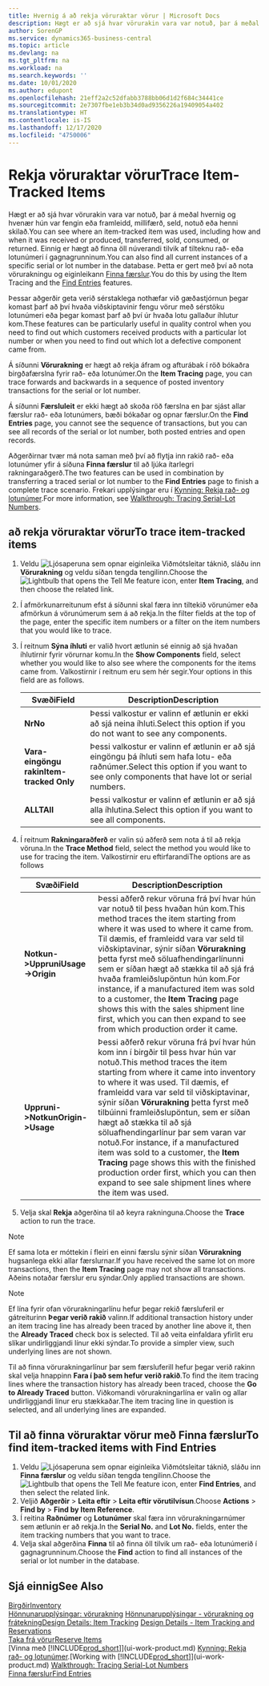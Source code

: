 ```yaml
---
title: Hvernig á að rekja vöruraktar vörur | Microsoft Docs
description: Hægt er að sjá hvar vörurakin vara var notuð, þar á meðal hvernig og hvenær hún var fengin eða framleidd, millifærð, seld, notuð eða henni skilað. Einnig er hægt að finna öll núverandi tilvik af tilteknu rað- eða lotunúmeri í gagnagrunninum. Það er gert með því að nota Vörurakningu og Færsluleit.
author: SorenGP
ms.service: dynamics365-business-central
ms.topic: article
ms.devlang: na
ms.tgt_pltfrm: na
ms.workload: na
ms.search.keywords: ''
ms.date: 10/01/2020
ms.author: edupont
ms.openlocfilehash: 21eff2a2c52dfabb3788bb06d1d2f684c34441ce
ms.sourcegitcommit: 2e7307fbe1eb3b34d0ad9356226a19409054a402
ms.translationtype: HT
ms.contentlocale: is-IS
ms.lasthandoff: 12/17/2020
ms.locfileid: "4750006"
---
```

# <a name="trace-item-tracked-items"></a><span data-ttu-id="ab178-105">Rekja vöruraktar vörur</span><span class="sxs-lookup"><span data-stu-id="ab178-105">Trace Item-Tracked Items</span></span>
<span data-ttu-id="ab178-106">Hægt er að sjá hvar vörurakin vara var notuð, þar á meðal hvernig og hvenær hún var fengin eða framleidd, millifærð, seld, notuð eða henni skilað.</span><span class="sxs-lookup"><span data-stu-id="ab178-106">You can see where an item-tracked item was used, including how and when it was received or produced, transferred, sold, consumed, or returned.</span></span> <span data-ttu-id="ab178-107">Einnig er hægt að finna öll núverandi tilvik af tilteknu rað- eða lotunúmeri í gagnagrunninum.</span><span class="sxs-lookup"><span data-stu-id="ab178-107">You can also find all current instances of a specific serial or lot number in the database.</span></span> <span data-ttu-id="ab178-108">Þetta er gert með því að nota vörurakningu og eiginleikann [Finna færslur](ui-find-entries.md).</span><span class="sxs-lookup"><span data-stu-id="ab178-108">You do this by using the Item Tracing and the [Find Entries](ui-find-entries.md) features.</span></span>  

<span data-ttu-id="ab178-109">Þessar aðgerðir geta verið sérstaklega nothæfar við gæðastjórnun þegar komast þarf að því hvaða viðskiptavinir fengu vörur með sérstöku lotunúmeri eða þegar komast þarf að því úr hvaða lotu gallaður íhlutur kom.</span><span class="sxs-lookup"><span data-stu-id="ab178-109">These features can be particularly useful in quality control when you need to find out which customers received products with a particular lot number or when you need to find out which lot a defective component came from.</span></span>  

 <span data-ttu-id="ab178-110">Á síðunni **Vörurakning** er hægt að rekja áfram og afturábak í röð bókaðra birgðafærslna fyrir rað- eða lotunúmer.</span><span class="sxs-lookup"><span data-stu-id="ab178-110">On the **Item Tracing** page, you can trace forwards and backwards in a sequence of posted inventory transactions for the serial or lot number.</span></span>  

 <span data-ttu-id="ab178-111">Á síðunni **Færsluleit** er ekki hægt að skoða röð færslna en þar sjást allar færslur rað- eða lotunúmers, bæði bókaðar og opnar færslur.</span><span class="sxs-lookup"><span data-stu-id="ab178-111">On the **Find Entries** page, you cannot see the sequence of transactions, but you can see all records of the serial or lot number, both posted entries and open records.</span></span>  

 <span data-ttu-id="ab178-112">Aðgerðirnar tvær má nota saman með því að flytja inn rakið rað- eða lotunúmer yfir á síðuna **Finna færslur** til að ljúka ítarlegri rakningaraðgerð.</span><span class="sxs-lookup"><span data-stu-id="ab178-112">The two features can be used in combination by transferring a traced serial or lot number to the **Find Entries** page to finish a complete trace scenario.</span></span> <span data-ttu-id="ab178-113">Frekari upplýsingar eru í [Kynning: Rekja rað- og lotunúmer](walkthrough-tracing-serial-lot-numbers.md).</span><span class="sxs-lookup"><span data-stu-id="ab178-113">For more information, see [Walkthrough: Tracing Serial-Lot Numbers](walkthrough-tracing-serial-lot-numbers.md).</span></span>  

## <a name="to-trace-item-tracked-items"></a><span data-ttu-id="ab178-114">að rekja vöruraktar vörur</span><span class="sxs-lookup"><span data-stu-id="ab178-114">To trace item-tracked items</span></span>  

1.  <span data-ttu-id="ab178-115">Veldu ![Ljósaperuna sem opnar eiginleika Viðmótsleitar](media/ui-search/search_small.png "Segðu mér hvað þú vilt gera") táknið, sláðu inn **Vörurakning** og veldu síðan tengda tengilinn.</span><span class="sxs-lookup"><span data-stu-id="ab178-115">Choose the ![Lightbulb that opens the Tell Me feature](media/ui-search/search_small.png "Tell me what you want to do") icon, enter **Item Tracing**, and then choose the related link.</span></span>  
2.  <span data-ttu-id="ab178-116">Í afmörkunarreitunum efst á síðunni skal færa inn tiltekið vörunúmer eða afmörkun á vörunúmerum sem á að rekja.</span><span class="sxs-lookup"><span data-stu-id="ab178-116">In the filter fields at the top of the page, enter the specific item numbers or a filter on the item numbers that you would like to trace.</span></span>  
3.  <span data-ttu-id="ab178-117">Í reitnum **Sýna íhluti** er valið hvort ætlunin sé einnig að sjá hvaðan íhlutirnir fyrir vörurnar komu.</span><span class="sxs-lookup"><span data-stu-id="ab178-117">In the **Show Components** field, select whether you would like to also see where the components for the items came from.</span></span> <span data-ttu-id="ab178-118">Valkostirnir í reitnum eru sem hér segir.</span><span class="sxs-lookup"><span data-stu-id="ab178-118">Your options in this field are as follows.</span></span>  

    |<span data-ttu-id="ab178-119">Svæði</span><span class="sxs-lookup"><span data-stu-id="ab178-119">Field</span></span>|<span data-ttu-id="ab178-120">Description</span><span class="sxs-lookup"><span data-stu-id="ab178-120">Description</span></span>|  
    |----------------------------------|---------------------------------------|  
    |<span data-ttu-id="ab178-121">**Nr**</span><span class="sxs-lookup"><span data-stu-id="ab178-121">**No**</span></span>|<span data-ttu-id="ab178-122">Þessi valkostur er valinn ef ætlunin er ekki að sjá neina íhluti.</span><span class="sxs-lookup"><span data-stu-id="ab178-122">Select this option if you do not want to see any components.</span></span>|  
    |<span data-ttu-id="ab178-123">**Vara-eingöngu rakin**</span><span class="sxs-lookup"><span data-stu-id="ab178-123">**Item-tracked Only**</span></span>|<span data-ttu-id="ab178-124">Þessi valkostur er valinn ef ætlunin er að sjá eingöngu þá íhluti sem hafa lotu- eða raðnúmer.</span><span class="sxs-lookup"><span data-stu-id="ab178-124">Select this option if you want to see only components that have lot or serial numbers.</span></span>|  
    |<span data-ttu-id="ab178-125">**ALLT**</span><span class="sxs-lookup"><span data-stu-id="ab178-125">**All**</span></span>|<span data-ttu-id="ab178-126">Þessi valkostur er valinn ef ætlunin er að sjá alla íhlutina.</span><span class="sxs-lookup"><span data-stu-id="ab178-126">Select this option if you want to see all components.</span></span>|  

4.  <span data-ttu-id="ab178-127">Í reitnum **Rakningaraðferð** er valin sú aðferð sem nota á til að rekja vöruna.</span><span class="sxs-lookup"><span data-stu-id="ab178-127">In the **Trace Method** field, select the method you would like to use for tracing the item.</span></span> <span data-ttu-id="ab178-128">Valkostirnir eru eftirfarandi</span><span class="sxs-lookup"><span data-stu-id="ab178-128">The options are as follows</span></span>  

    |<span data-ttu-id="ab178-129">Svæði</span><span class="sxs-lookup"><span data-stu-id="ab178-129">Field</span></span>|<span data-ttu-id="ab178-130">Description</span><span class="sxs-lookup"><span data-stu-id="ab178-130">Description</span></span>|  
    |----------------------------------|---------------------------------------|  
    |<span data-ttu-id="ab178-131">**Notkun->Uppruni**</span><span class="sxs-lookup"><span data-stu-id="ab178-131">**Usage->Origin**</span></span>|<span data-ttu-id="ab178-132">Þessi aðferð rekur vöruna frá því hvar hún var notuð til þess hvaðan hún kom.</span><span class="sxs-lookup"><span data-stu-id="ab178-132">This method traces the item starting from where it was used to where it came from.</span></span> <span data-ttu-id="ab178-133">Til dæmis, ef framleidd vara var seld til viðskiptavinar, sýnir síðan **Vörurakning** þetta fyrst með söluafhendingarlínunni sem er síðan hægt að stækka til að sjá frá hvaða framleiðslupöntun hún kom.</span><span class="sxs-lookup"><span data-stu-id="ab178-133">For instance, if a manufactured item was sold to a customer, the **Item Tracing** page shows this with the sales shipment line first, which you can then expand to see from which production order it came.</span></span>|  
    |<span data-ttu-id="ab178-134">**Uppruni->Notkun**</span><span class="sxs-lookup"><span data-stu-id="ab178-134">**Origin->Usage**</span></span>|<span data-ttu-id="ab178-135">Þessi aðferð rekur vöruna frá því hvar hún kom inn í birgðir til þess hvar hún var notuð.</span><span class="sxs-lookup"><span data-stu-id="ab178-135">This method traces the item starting from where it came into inventory to where it was used.</span></span> <span data-ttu-id="ab178-136">Til dæmis, ef framleidd vara var seld til viðskiptavinar, sýnir síðan **Vörurakning** þetta fyrst með tilbúinni framleiðslupöntun, sem er síðan hægt að stækka til að sjá söluafhendingarlínur þar sem varan var notuð.</span><span class="sxs-lookup"><span data-stu-id="ab178-136">For instance, if a manufactured item was sold to a customer, the **Item Tracing** page shows this with the finished production order first, which you can then expand to see sale shipment lines where the item was used.</span></span>|  

5.  <span data-ttu-id="ab178-137">Velja skal **Rekja** aðgerðina til að keyra rakninguna.</span><span class="sxs-lookup"><span data-stu-id="ab178-137">Choose the **Trace** action to run the trace.</span></span>  

> [!NOTE]  
>  <span data-ttu-id="ab178-138">Ef sama lota er móttekin í fleiri en einni færslu sýnir síðan **Vörurakning** hugsanlega ekki allar færslurnar.</span><span class="sxs-lookup"><span data-stu-id="ab178-138">If you have received the same lot on more transactions, then the **Item Tracing** page may not show all transactions.</span></span> <span data-ttu-id="ab178-139">Aðeins notaðar færslur eru sýndar.</span><span class="sxs-lookup"><span data-stu-id="ab178-139">Only applied transactions are shown.</span></span>  

> [!NOTE]  
>  <span data-ttu-id="ab178-140">Ef lína fyrir ofan vörurakningarlínu hefur þegar rekið færsluferil er gátreiturinn **Þegar verið rakið** valinn.</span><span class="sxs-lookup"><span data-stu-id="ab178-140">If additional transaction history under an item tracing line has already been traced by another line above it, then the **Already Traced** check box is selected.</span></span> <span data-ttu-id="ab178-141">Til að veita einfaldara yfirlit eru slíkar undirliggjandi línur ekki sýndar.</span><span class="sxs-lookup"><span data-stu-id="ab178-141">To provide a simpler view, such underlying lines are not shown.</span></span>  
>   
>  <span data-ttu-id="ab178-142">Til að finna vörurakningarlínur þar sem færsluferill hefur þegar verið rakinn skal velja hnappinn **Fara í það sem hefur verið rakið**.</span><span class="sxs-lookup"><span data-stu-id="ab178-142">To find the item tracing lines where the transaction history has already been traced, choose the **Go to Already Traced** button.</span></span> <span data-ttu-id="ab178-143">Viðkomandi vörurakningarlína er valin og allar undirliggjandi línur eru stækkaðar.</span><span class="sxs-lookup"><span data-stu-id="ab178-143">The item tracing line in question is selected, and all underlying lines are expanded.</span></span>  

## <a name="to-find-item-tracked-items-with-find-entries"></a><span data-ttu-id="ab178-144">Til að finna vöruraktar vörur með Finna færslur</span><span class="sxs-lookup"><span data-stu-id="ab178-144">To find item-tracked items with Find Entries</span></span>  

1. <span data-ttu-id="ab178-145">Veldu ![Ljósaperuna sem opnar eiginleika Viðmótsleitar](media/ui-search/search_small.png "Segðu mér hvað þú vilt gera") táknið, sláðu inn **Finna færslur** og veldu síðan tengda tengilinn.</span><span class="sxs-lookup"><span data-stu-id="ab178-145">Choose the ![Lightbulb that opens the Tell Me feature](media/ui-search/search_small.png "Tell me what you want to do") icon, enter **Find Entries**, and then select the related link.</span></span>  
2. <span data-ttu-id="ab178-146">Veljið **Aðgerðir** > **Leita eftir** > **Leita eftir vörutilvísun**.</span><span class="sxs-lookup"><span data-stu-id="ab178-146">Choose **Actions** > **Find by** > **Find by Item Reference**.</span></span>
3. <span data-ttu-id="ab178-147">Í reitina **Raðnúmer** og **Lotunúmer** skal færa inn vörurakningarnúmer sem ætlunin er að rekja.</span><span class="sxs-lookup"><span data-stu-id="ab178-147">In the **Serial No.** and **Lot No.** fields, enter the item tracking numbers that you want to trace.</span></span>  
4. <span data-ttu-id="ab178-148">Velja skal aðgerðina **Finna** til að finna öll tilvik um rað- eða lotunúmerið í gagnagrunninum.</span><span class="sxs-lookup"><span data-stu-id="ab178-148">Choose the **Find** action to find all instances of the serial or lot number in the database.</span></span>  

## <a name="see-also"></a><span data-ttu-id="ab178-149">Sjá einnig</span><span class="sxs-lookup"><span data-stu-id="ab178-149">See Also</span></span>  
[<span data-ttu-id="ab178-150">Birgðir</span><span class="sxs-lookup"><span data-stu-id="ab178-150">Inventory</span></span>](inventory-manage-inventory.md)  
<span data-ttu-id="ab178-151">[Hönnunarupplýsingar: vörurakning](design-details-item-tracking.md)
[Hönnunarupplýsingar - vörurakning og frátekning](design-details-item-tracking-and-reservations.md)</span><span class="sxs-lookup"><span data-stu-id="ab178-151">[Design Details: Item Tracking](design-details-item-tracking.md)
[Design Details - Item Tracking and Reservations](design-details-item-tracking-and-reservations.md)</span></span>  
[<span data-ttu-id="ab178-152">Taka frá vörur</span><span class="sxs-lookup"><span data-stu-id="ab178-152">Reserve Items</span></span>](inventory-how-to-reserve-items.md)  
<span data-ttu-id="ab178-153">[Vinna með [!INCLUDE[prod_short](includes/prod_short.md)]](ui-work-product.md)
[Kynning: Rekja rað- og lotunúmer](walkthrough-tracing-serial-lot-numbers.md).</span><span class="sxs-lookup"><span data-stu-id="ab178-153">[Working with [!INCLUDE[prod_short](includes/prod_short.md)]](ui-work-product.md)
[Walkthrough: Tracing Serial-Lot Numbers](walkthrough-tracing-serial-lot-numbers.md)</span></span>  
[<span data-ttu-id="ab178-154">Finna færslur</span><span class="sxs-lookup"><span data-stu-id="ab178-154">Find Entries</span></span>](ui-find-entries.md)  
